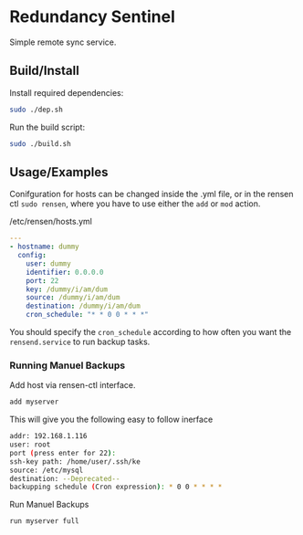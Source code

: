 # Redundancy Sentinel

Simple remote sync service.

## Build/Install

Install required dependencies:     
```bash
sudo ./dep.sh
```

Run the build script:     
```bash
sudo ./build.sh
```



## Usage/Examples

Conifguration for hosts can be changed inside the .yml file, or in the rensen ctl `sudo rensen`, where you have to use either the `add` or `mod` action.

/etc/rensen/hosts.yml 
```yaml
---
- hostname: dummy
  config: 
    user: dummy 
    identifier: 0.0.0.0
    port: 22
    key: /dummy/i/am/dum
    source: /dummy/i/am/dum
    destination: /dummy/i/am/dum
    cron_schedule: "* * 0 0 * * *"
```

You should specify the `cron_schedule` according to how often you want the `rensend.service` to run backup tasks.   

### Running Manuel Backups

Add host via rensen-ctl interface.
```bash
add myserver
```
This will give you the following easy to follow inerface    
```bash
addr: 192.168.1.116
user: root
port (press enter for 22): 
ssh-key path: /home/user/.ssh/ke 
source: /etc/mysql
destination: --Deprecated--
backupping schedule (Cron expression): * 0 0 * * * *
```

Run Manuel Backups

```bash
run myserver full
```
